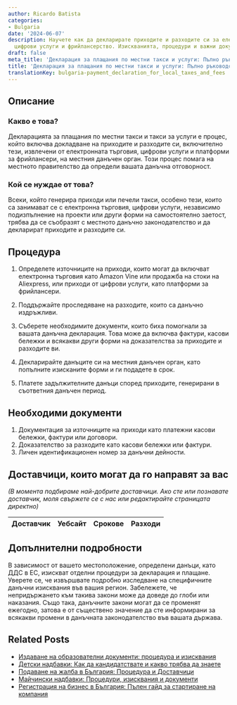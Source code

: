 ```yaml
---
author: Ricardo Batista
categories:
- Bulgaria
date: '2024-06-07'
description: Научете как да декларирате приходите и разходите си за електронна търговия,
  цифрови услуги и фрийлансерство. Изискванията, процедури и важни документи.
draft: false
meta_title: 'Декларация за плащания по местни такси и услуги: Пълно ръководство'
title: 'Декларация за плащания по местни такси и услуги: Пълно ръководство'
translationKey: bulgaria-payment_declaration_for_local_taxes_and_fees
---
```



## Описание
### Какво е това?
Декларацията за плащания по местни такси и такси за услуги е процес, който включва докладване на приходите и разходите си, включително тези, извлечени от електронната търговия, цифрови услуги и платформи за фрийлансери, на местния данъчен орган. Този процес помага на местното правителство да определи вашата данъчна отговорност.

### Кой се нуждае от това?
Всеки, който генерира приходи или печели такси, особено тези, които са занимават се с електронна търговия, цифрови услуги, независимо подизпълнение на проекти или други форми на самостоятелно заетост, трябва да се съобразят с местното данъчно законодателство и да декларират приходите и разходите си.

## Процедура
1. Определете източниците на приходи, които могат да включват електронна търговия като Amazon Vine или продажба на стоки на Aliexpress, или приходи от цифрови услуги, като платформи за фрийлансери.

2. Поддържайте проследяване на разходите, които са данъчно издръжливи.

3. Съберете необходимите документи, които биха помогнали за вашата данъчна декларация. Това може да включва фактури, касови бележки и всякакви други форми на доказателства за приходите и разходите ви.

4. Декларирайте данъците си на местния данъчен орган, като попълните изисканите форми и ги подадете в срок.

5. Платете задължителните данъци според приходите, генерирани в съответния данъчен период.

## Необходими документи
1. Документация за източниците на приходи като платежни касови бележки, фактури или договори.
2. Доказателство за разходите като касови бележки или фактури.
3. Личен идентификационен номер за данъчни дейности.

## Доставчици, които могат да го направят за вас
_(В момента подбираме най-добрите доставчици. Ако сте или познавате доставчик, моля свържете се с нас или редактирайте страницата директно)_

| Доставчик       |     Уебсайт     |     Срокове       |       Разходи    |
| :-------------: | :-------------: |  :-------------: | :-------------: |


## Допълнителни подробности
В зависимост от вашето местоположение, определени данъци, като ДДС в ЕС, изискват отделни процедури за декларация и плащане. Уверете се, че извършвате подробно изследване на специфичните данъчни изисквания във вашия регион. Забележете, че непридържането към такива закони може да доведе до глоби или наказания. Също така, данъчните закони могат да се променят ежегодно, затова е от съществено значение да сте информирани за всякакви промени в данъчната законодателство във вашата държава.


## Related Posts

- [Издаване на образователни документи: процедура и изисквания](https://tramitit.com/bg/guides/bulgaria/izdavane_na_dokument_za_obrazovanie/)
- [Детски надбавки: Как да кандидатствате и какво трябва да знаете](https://tramitit.com/bg/guides/bulgaria/zaiavka_za_detski_nadbavki/)
- [Подаване на жалба в България: Процедура и Доставчици](https://tramitit.com/bg/guides/bulgaria/podavane_na_zhalba/)
- [Майчински надбавки: Процедури, изисквания и документи](https://tramitit.com/bg/guides/bulgaria/zaiavka_za_otpuskani_pomoshchi_po_maichinstvo/)
- [Регистрация на бизнес в България: Пълен гайд за стартиране на компания](https://tramitit.com/bg/guides/bulgaria/registratsiia_na_biznes/)